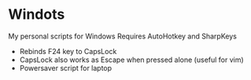 # Windots
My personal scripts for Windows
Requires AutoHotkey and SharpKeys

- Rebinds F24 key to CapsLock
- CapsLock also works as Escape when pressed alone (useful for vim)
- Powersaver script for laptop